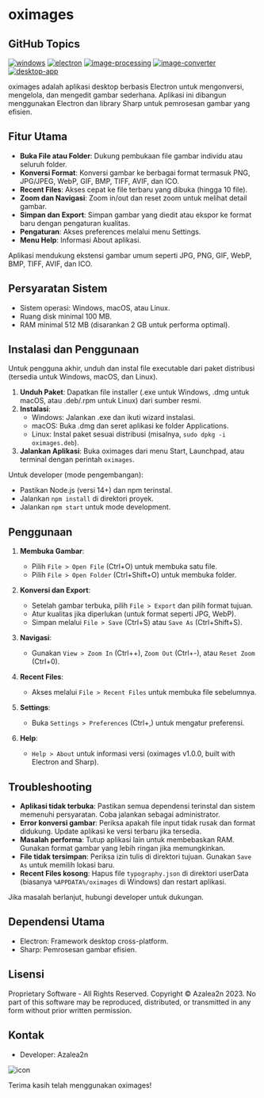 # oximages

## GitHub Topics
[![windows](https://img.shields.io/badge/Windows-10%2B-blue)](https://github.com/topics/windows)
[![electron](https://img.shields.io/badge/Electron-Desktop-yellow)](https://github.com/topics/electron)
[![image-processing](https://img.shields.io/badge/Image%20Processing-Sharp-green)](https://github.com/topics/image-processing)
[![image-converter](https://img.shields.io/badge/Image%20Converter-ICO%20Support-orange)](https://github.com/topics/image-converter)
[![desktop-app](https://img.shields.io/badge/Desktop%20App-Cross%20Platform-purple)](https://github.com/topics/desktop-app)

oximages adalah aplikasi desktop berbasis Electron untuk mengonversi, mengelola, dan mengedit gambar sederhana. Aplikasi ini dibangun menggunakan Electron dan library Sharp untuk pemrosesan gambar yang efisien.

## Fitur Utama

- **Buka File atau Folder**: Dukung pembukaan file gambar individu atau seluruh folder.
- **Konversi Format**: Konversi gambar ke berbagai format termasuk PNG, JPG/JPEG, WebP, GIF, BMP, TIFF, AVIF, dan ICO.
- **Recent Files**: Akses cepat ke file terbaru yang dibuka (hingga 10 file).
- **Zoom dan Navigasi**: Zoom in/out dan reset zoom untuk melihat detail gambar.
- **Simpan dan Export**: Simpan gambar yang diedit atau ekspor ke format baru dengan pengaturan kualitas.
- **Pengaturan**: Akses preferences melalui menu Settings.
- **Menu Help**: Informasi About aplikasi.

Aplikasi mendukung ekstensi gambar umum seperti JPG, PNG, GIF, WebP, BMP, TIFF, AVIF, dan ICO.

## Persyaratan Sistem

- Sistem operasi: Windows, macOS, atau Linux.
- Ruang disk minimal 100 MB.
- RAM minimal 512 MB (disarankan 2 GB untuk performa optimal).

## Instalasi dan Penggunaan

Untuk pengguna akhir, unduh dan instal file executable dari paket distribusi (tersedia untuk Windows, macOS, dan Linux).

1. **Unduh Paket**: Dapatkan file installer (.exe untuk Windows, .dmg untuk macOS, atau .deb/.rpm untuk Linux) dari sumber resmi.
2. **Instalasi**:
   - Windows: Jalankan .exe dan ikuti wizard instalasi.
   - macOS: Buka .dmg dan seret aplikasi ke folder Applications.
   - Linux: Instal paket sesuai distribusi (misalnya, `sudo dpkg -i oximages.deb`).
3. **Jalankan Aplikasi**: Buka oximages dari menu Start, Launchpad, atau terminal dengan perintah `oximages`.

Untuk developer (mode pengembangan):
- Pastikan Node.js (versi 14+) dan npm terinstal.
- Jalankan `npm install` di direktori proyek.
- Jalankan `npm start` untuk mode development.

## Penggunaan

1. **Membuka Gambar**:
   - Pilih `File > Open File` (Ctrl+O) untuk membuka satu file.
   - Pilih `File > Open Folder` (Ctrl+Shift+O) untuk membuka folder.

2. **Konversi dan Export**:
   - Setelah gambar terbuka, pilih `File > Export` dan pilih format tujuan.
   - Atur kualitas jika diperlukan (untuk format seperti JPG, WebP).
   - Simpan melalui `File > Save` (Ctrl+S) atau `Save As` (Ctrl+Shift+S).

3. **Navigasi**:
   - Gunakan `View > Zoom In` (Ctrl++), `Zoom Out` (Ctrl+-), atau `Reset Zoom` (Ctrl+0).

4. **Recent Files**:
   - Akses melalui `File > Recent Files` untuk membuka file sebelumnya.

5. **Settings**:
   - Buka `Settings > Preferences` (Ctrl+,) untuk mengatur preferensi.

6. **Help**:
   - `Help > About` untuk informasi versi (oximages v1.0.0, built with Electron and Sharp).

## Troubleshooting

- **Aplikasi tidak terbuka**: Pastikan semua dependensi terinstal dan sistem memenuhi persyaratan. Coba jalankan sebagai administrator.
- **Error konversi gambar**: Periksa apakah file input tidak rusak dan format didukung. Update aplikasi ke versi terbaru jika tersedia.
- **Masalah performa**: Tutup aplikasi lain untuk membebaskan RAM. Gunakan format gambar yang lebih ringan jika memungkinkan.
- **File tidak tersimpan**: Periksa izin tulis di direktori tujuan. Gunakan `Save As` untuk memilih lokasi baru.
- **Recent Files kosong**: Hapus file `typography.json` di direktori userData (biasanya `%APPDATA%/oximages` di Windows) dan restart aplikasi.

Jika masalah berlanjut, hubungi developer untuk dukungan.

## Dependensi Utama

- Electron: Framework desktop cross-platform.
- Sharp: Pemrosesan gambar efisien.

## Lisensi

Proprietary Software - All Rights Reserved. Copyright © Azalea2n 2023. No part of this software may be reproduced, distributed, or transmitted in any form without prior written permission.

## Kontak

- Developer: Azalea2n

![icon](https://github.com/user-attachments/assets/2bf78f6a-090a-448a-9837-a28ec78deae8)

Terima kasih telah menggunakan oximages!
